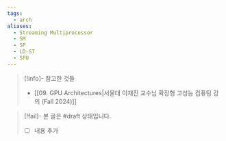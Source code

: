 ```yaml
---
tags:
  - arch
aliases:
  - Streaming Multiprocessor
  - SM
  - SP
  - LD-ST
  - SFU
---
```

> [!info]- 참고한 것들
> - [[09. GPU Architectures|서울대 이재진 교수님 확장형 고성능 컴퓨팅 강의 (Fall 2024)]]

> [!fail]- 본 글은 #draft 상태입니다.
> - [ ] 내용 추가